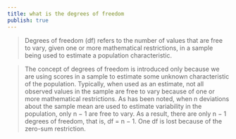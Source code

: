 ```yaml
---
title: what is the degrees of freedom
publish: true
---
```

>Degrees of freedom (df) refers to the number of values that are free to vary, given one or more mathematical restrictions, in a sample being used to estimate a population characteristic.


>The concept of degrees of freedom is introduced only because we are using scores in a sample to estimate some unknown characteristic of the population. Typically, when used as an estimate, not all observed values in the sample are free to vary because of one or more mathematical restrictions. As has been noted, when n deviations about the sample mean are used to estimate variability in the population, only n − 1 are free to vary. As a result, there are only n − 1 degrees of freedom, that is, df = n − 1. One df is lost because of the zero-sum restriction.



